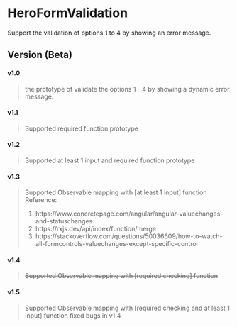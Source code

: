 # HeroFormValidation
Support the validation of options 1 to 4 by showing an error message.
## Version (Beta)
#### v1.0
> the prototype of validate the options 1 - 4 by showing a dynamic error message.
#### v1.1
> Supported required function prototype 
#### v1.2
> Supported at least 1 input and required function prototype
#### v1.3
> Supported Observable mapping with [at least 1 input] function <br/>
> Reference: <br/>
> <ol><li>https://www.concretepage.com/angular/angular-valuechanges-and-statuschanges</li>
> <li>https://rxjs.dev/api/index/function/merge</li>
> <li>https://stackoverflow.com/questions/50036609/how-to-watch-all-formcontrols-valuechanges-except-specific-control</li></ol> 
#### v1.4
> <s>Supported Observable mapping with [required checking] function </s>
#### v1.5 
> Supported Observable mapping with [required checking and at least 1 input] function
> fixed bugs in v1.4
